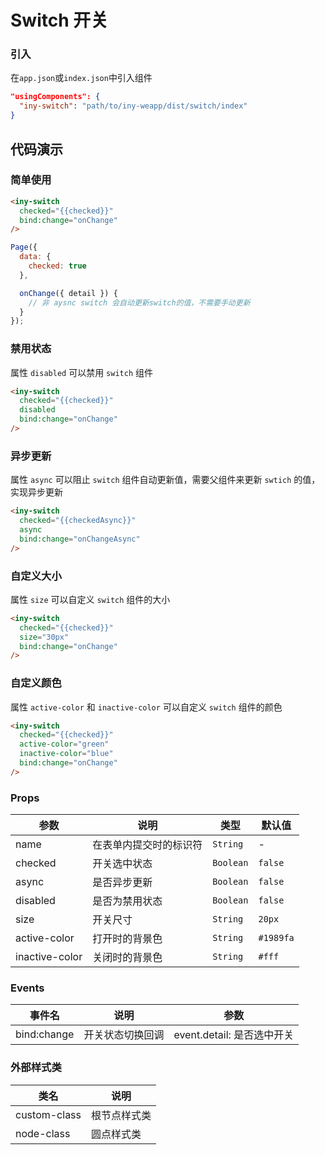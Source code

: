 # Switch 开关

### 引入

在`app.json`或`index.json`中引入组件

```json
"usingComponents": {
  "iny-switch": "path/to/iny-weapp/dist/switch/index"
}
```

## 代码演示

### 简单使用

```html
<iny-switch
  checked="{{checked}}"
  bind:change="onChange"
/>
```

```javascript
Page({
  data: {
    checked: true
  },

  onChange({ detail }) {
    // 非 aysnc switch 会自动更新switch的值，不需要手动更新
  }
});
```

### 禁用状态

属性 `disabled` 可以禁用 `switch` 组件

```html
<iny-switch
  checked="{{checked}}"
  disabled
  bind:change="onChange"
/>
```

### 异步更新

属性 `async` 可以阻止 `switch` 组件自动更新值，需要父组件来更新 `swtich` 的值，实现异步更新

```html
<iny-switch
  checked="{{checkedAsync}}"
  async
  bind:change="onChangeAsync"
/>
```

### 自定义大小

属性 `size` 可以自定义 `switch` 组件的大小

```html
<iny-switch
  checked="{{checked}}"
  size="30px"
  bind:change="onChange"
/>
```

### 自定义颜色

属性 `active-color` 和 `inactive-color` 可以自定义 `switch` 组件的颜色

```html
<iny-switch
  checked="{{checked}}"
  active-color="green"
  inactive-color="blue"
  bind:change="onChange"
/>
```

### Props

| 参数 | 说明 | 类型 | 默认值 |
|-----------|-----------|-----------|-------------|
| name | 在表单内提交时的标识符 | `String` | - |
| checked | 开关选中状态 | `Boolean` | `false` |
| async | 是否异步更新 | `Boolean` | `false` |
| disabled | 是否为禁用状态 | `Boolean` | `false` |
| size | 开关尺寸 | `String` | `20px` |
| active-color | 打开时的背景色 | `String` | `#1989fa` |
| inactive-color | 关闭时的背景色 | `String` | `#fff` |

### Events

| 事件名 | 说明 | 参数 |
|-----------|-----------|-----------|
| bind:change | 开关状态切换回调 | event.detail: 是否选中开关 |

### 外部样式类

| 类名 | 说明 |
|-----------|-----------|
| custom-class | 根节点样式类 |
| node-class | 圆点样式类 |
